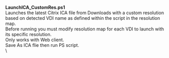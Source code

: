 **LaunchICA_CustomRes.ps1**\
  Launches the latest Citrix ICA file from Downloads with a custom resolution based on detected VDI name as defined within the script in the resolution map.\
  Before running you must modify resolution map for each VDI to launch with its specific resolution.\
  Only works with Web client.\
  Save As ICA flie then run PS script.\
   \
